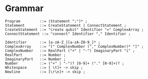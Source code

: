# Grammar   
    Program         ::= (Statement ";")* ;
    Statement       ::= CreateStatement | ConnectStatement ;
    CreateStatement ::= "create qubit" Identifier "=" ComplexArray ;
    ConnectStatement ::= "connect" Identifier "," Identifier ;

    Identifier      ::= [a-zA-Z_][a-zA-Z0-9_]* ;
    ComplexArray    ::= "[" ComplexNumber ("," ComplexNumber)* "]" ;
    ComplexNumber   ::= RealPart ("+" | "-") ImaginaryPart "i" ;
    RealPart        ::= Number ;
    ImaginaryPart   ::= Number ;
    Number          ::= ("+" | "-")? [0-9]+ ("." [0-9]+)? ;
    Whitespace      ::= [ \t]+ -> skip ;
    Newline         ::= [\r\n]+ -> skip ;
